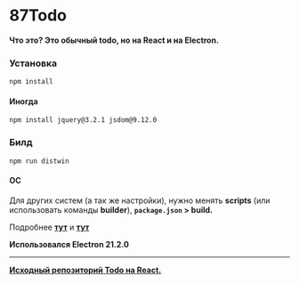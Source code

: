 # 87Todo

**Что это? Это обычный todo, но на React и на Electron.**

### Установка
`npm install`
#### Иногда
`npm install jquery@3.2.1 jsdom@9.12.0`

### Билд
`npm run distwin`
#### ОС
Для других систем (а так же настройки), нужно менять
**scripts** (или использовать команды **builder**),
**`package.json` > build.** 

Подробнее **[тут](https://www.electron.build/multi-platform-build.html)** и **[тут](https://www.electron.build/configuration/configuration.html)**

**Использовался Electron 21.2.0**
* * *
**[Исходный репозиторий Todo на React.](https://github.com/dumindapriyasad/todo-app)**
 
